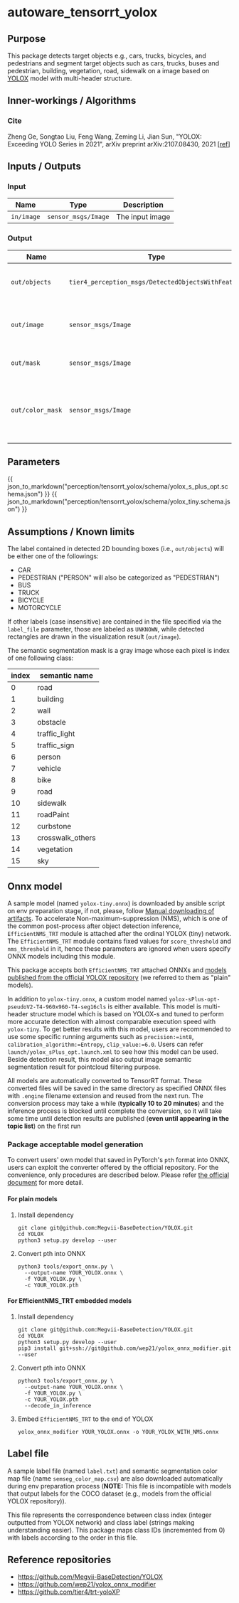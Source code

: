# autoware_tensorrt_yolox

## Purpose

This package detects target objects e.g., cars, trucks, bicycles, and pedestrians and segment target objects such as cars, trucks, buses and pedestrian, building, vegetation, road, sidewalk on a image based on [YOLOX](https://github.com/Megvii-BaseDetection/YOLOX) model with multi-header structure.

## Inner-workings / Algorithms

### Cite

<!-- cspell: ignore Zheng, Songtao, Feng, Zeming, Jian, semseg -->

Zheng Ge, Songtao Liu, Feng Wang, Zeming Li, Jian Sun, "YOLOX: Exceeding YOLO Series in 2021", arXiv preprint arXiv:2107.08430, 2021 [[ref](https://arxiv.org/abs/2107.08430)]

## Inputs / Outputs

### Input

| Name       | Type                | Description     |
| ---------- | ------------------- | --------------- |
| `in/image` | `sensor_msgs/Image` | The input image |

### Output

| Name             | Type                                               | Description                                                         |
| ---------------- | -------------------------------------------------- | ------------------------------------------------------------------- |
| `out/objects`    | `tier4_perception_msgs/DetectedObjectsWithFeature` | The detected objects with 2D bounding boxes                         |
| `out/image`      | `sensor_msgs/Image`                                | The image with 2D bounding boxes for visualization                  |
| `out/mask`       | `sensor_msgs/Image`                                | The semantic segmentation mask                                      |
| `out/color_mask` | `sensor_msgs/Image`                                | The colorized image of semantic segmentation mask for visualization |

## Parameters

{{ json_to_markdown("perception/tensorrt_yolox/schema/yolox_s_plus_opt.schema.json") }}
{{ json_to_markdown("perception/tensorrt_yolox/schema/yolox_tiny.schema.json") }}

## Assumptions / Known limits

The label contained in detected 2D bounding boxes (i.e., `out/objects`) will be either one of the followings:

- CAR
- PEDESTRIAN ("PERSON" will also be categorized as "PEDESTRIAN")
- BUS
- TRUCK
- BICYCLE
- MOTORCYCLE

If other labels (case insensitive) are contained in the file specified via the `label_file` parameter,
those are labeled as `UNKNOWN`, while detected rectangles are drawn in the visualization result (`out/image`).

The semantic segmentation mask is a gray image whose each pixel is index of one following class:

| index | semantic name    |
| ----- | ---------------- |
| 0     | road             |
| 1     | building         |
| 2     | wall             |
| 3     | obstacle         |
| 4     | traffic_light    |
| 5     | traffic_sign     |
| 6     | person           |
| 7     | vehicle          |
| 8     | bike             |
| 9     | road             |
| 10    | sidewalk         |
| 11    | roadPaint        |
| 12    | curbstone        |
| 13    | crosswalk_others |
| 14    | vegetation       |
| 15    | sky              |

## Onnx model

A sample model (named `yolox-tiny.onnx`) is downloaded by ansible script on env preparation stage, if not, please, follow [Manual downloading of artifacts](https://github.com/autowarefoundation/autoware/tree/main/ansible/roles/artifacts).
To accelerate Non-maximum-suppression (NMS), which is one of the common post-process after object detection inference,
`EfficientNMS_TRT` module is attached after the ordinal YOLOX (tiny) network.
The `EfficientNMS_TRT` module contains fixed values for `score_threshold` and `nms_threshold` in it,
hence these parameters are ignored when users specify ONNX models including this module.

This package accepts both `EfficientNMS_TRT` attached ONNXs and [models published from the official YOLOX repository](https://github.com/Megvii-BaseDetection/YOLOX/tree/main/demo/ONNXRuntime#download-onnx-models) (we referred to them as "plain" models).

In addition to `yolox-tiny.onnx`, a custom model named `yolox-sPlus-opt-pseudoV2-T4-960x960-T4-seg16cls` is either available.
This model is multi-header structure model which is based on YOLOX-s and tuned to perform more accurate detection with almost comparable execution speed with `yolox-tiny`.
To get better results with this model, users are recommended to use some specific running arguments
such as `precision:=int8`, `calibration_algorithm:=Entropy`, `clip_value:=6.0`.
Users can refer `launch/yolox_sPlus_opt.launch.xml` to see how this model can be used.
Beside detection result, this model also output image semantic segmentation result for pointcloud filtering purpose.

All models are automatically converted to TensorRT format.
These converted files will be saved in the same directory as specified ONNX files
with `.engine` filename extension and reused from the next run.
The conversion process may take a while (**typically 10 to 20 minutes**) and the inference process is blocked
until complete the conversion, so it will take some time until detection results are published (**even until appearing in the topic list**) on the first run

### Package acceptable model generation

To convert users' own model that saved in PyTorch's `pth` format into ONNX,
users can exploit the converter offered by the official repository.
For the convenience, only procedures are described below.
Please refer [the official document](https://github.com/Megvii-BaseDetection/YOLOX/tree/main/demo/ONNXRuntime#convert-your-model-to-onnx) for more detail.

#### For plain models

1. Install dependency

   ```shell
   git clone git@github.com:Megvii-BaseDetection/YOLOX.git
   cd YOLOX
   python3 setup.py develop --user
   ```

2. Convert pth into ONNX

   ```shell
   python3 tools/export_onnx.py \
     --output-name YOUR_YOLOX.onnx \
     -f YOUR_YOLOX.py \
     -c YOUR_YOLOX.pth
   ```

#### For EfficientNMS_TRT embedded models

1. Install dependency

   ```shell
   git clone git@github.com:Megvii-BaseDetection/YOLOX.git
   cd YOLOX
   python3 setup.py develop --user
   pip3 install git+ssh://git@github.com/wep21/yolox_onnx_modifier.git --user
   ```

2. Convert pth into ONNX

   ```shell
   python3 tools/export_onnx.py \
     --output-name YOUR_YOLOX.onnx \
     -f YOUR_YOLOX.py \
     -c YOUR_YOLOX.pth
     --decode_in_inference
   ```

3. Embed `EfficientNMS_TRT` to the end of YOLOX

   ```shell
   yolox_onnx_modifier YOUR_YOLOX.onnx -o YOUR_YOLOX_WITH_NMS.onnx
   ```

## Label file

A sample label file (named `label.txt`) and semantic segmentation color map file (name `semseg_color_map.csv`) are also downloaded automatically during env preparation process
(**NOTE:** This file is incompatible with models that output labels for the COCO dataset (e.g., models from the official YOLOX repository)).

This file represents the correspondence between class index (integer outputted from YOLOX network) and
class label (strings making understanding easier). This package maps class IDs (incremented from 0)
with labels according to the order in this file.

## Reference repositories

- <https://github.com/Megvii-BaseDetection/YOLOX>
- <https://github.com/wep21/yolox_onnx_modifier>
- <https://github.com/tier4/trt-yoloXP>
